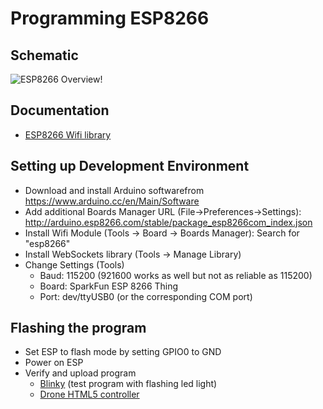 # Programming ESP8266
## Schematic
![ESP8266 Overview!](https://www.mikrocontroller-elektronik.de/wp-content/uploads/2017/02/ESP12E-Pinbelegung-1-768x537.png)

## Documentation
* [ESP8266 Wifi library](https://arduino-esp8266.readthedocs.io/en/latest/esp8266wifi/readme.html)

## Setting up Development Environment
* Download and install Arduino softwarefrom https://www.arduino.cc/en/Main/Software
* Add additional Boards Manager URL (File->Preferences->Settings): http://arduino.esp8266.com/stable/package_esp8266com_index.json
* Install Wifi Module (Tools -> Board -> Boards Manager): Search for "esp8266"
* Install WebSockets library (Tools -> Manage Library)
* Change Settings (Tools)
  * Baud: 115200 (921600 works as well but not as reliable as 115200)
  * Board: SparkFun ESP 8266 Thing
  * Port: dev/ttyUSB0 (or the corresponding COM port)

## Flashing the program
* Set ESP to flash mode by setting GPIO0 to GND
* Power on ESP
* Verify and upload program
  * [Blinky](https://github.com/harakirison/hAxOr-5chOoL-drOn3/tree/master/src/blinky) (test program with flashing led light)
  * [Drone HTML5 controller](https://github.com/harakirison/hAxOr-5chOoL-drOn3/tree/master/src/wifippm)
